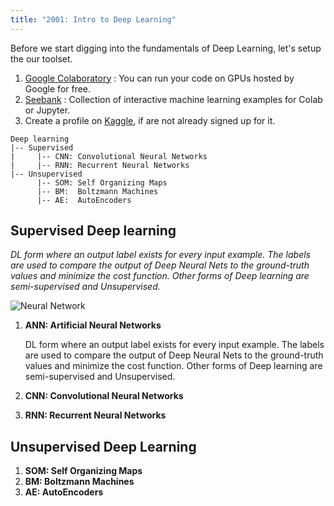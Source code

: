 ```yaml
---
title: "2001: Intro to Deep Learning"
---
```


Before we start digging into the fundamentals of Deep Learning, let's setup the our toolset.

1. [Google Colaboratory](http://colab.research.google.com/) : You can run your code on GPUs hosted by Google for free.
2. [Seebank](https://research.google.com/seedbank/) : Collection of interactive machine learning examples for Colab or Jupyter.
3. Create a profile on [Kaggle](https://www.kaggle.com/), if are not already signed up for it.

```
Deep learning
|-- Supervised
|     |-- CNN: Convolutional Neural Networks
|     |-- RNN: Recurrent Neural Networks
|-- Unsupervised
      |-- SOM: Self Organizing Maps
      |-- BM:  Boltzmann Machines
      |-- AE:  AutoEncoders
```

## Supervised Deep learning
*DL form where an output label exists for every input example. The labels are used to compare the output of Deep Neural Nets to the ground-truth values and minimize the cost function. Other forms of Deep learning are semi-supervised and Unsupervised.*

![Neural Network](./../../../../assets/images/colored_neural_network.svg)

1. **ANN: Artificial Neural Networks**

     DL form where an output label exists for every input example. The labels are used to compare the output of Deep Neural Nets to the ground-truth values and minimize the cost function. Other forms of Deep learning are semi-supervised and Unsupervised.

2. **CNN: Convolutional Neural Networks**
3. **RNN: Recurrent Neural Networks**

## Unsupervised Deep Learning

1. **SOM: Self Organizing Maps**
2. **BM:  Boltzmann Machines**
3. **AE:  AutoEncoders**
